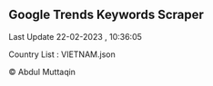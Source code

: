 

## Google Trends Keywords Scraper 
 
Last Update 22-02-2023 , 10:36:05

Country List :
VIETNAM.json



© Abdul Muttaqin 
